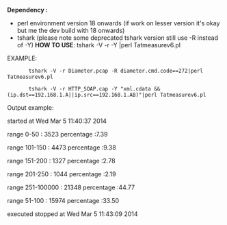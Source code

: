  <b> Dependency :</b>
 - perl environment version 18 onwards (if work on lesser version it's okay but me the dev build with 18 onwards)
 - tshark  (please note some deprecated tshark version still use -R instead of -Y)
 <b>HOW TO USE</b>: tshark -V -r <file name> -Y <wireshark premise filter> |perl Tatmeasurev6.pl
 
 EXAMPLE:  
           
           tshark -V -r Diameter.pcap -R diameter.cmd.code==272|perl Tatmeasurev6.pl 
           
           tshark -V -r HTTP_SOAP.cap -Y "xml.cdata && (ip.dst==192.168.1.A||ip.src==192.168.1.AB)"|perl Tatmeasurev6.pl



Output example:

  started  at Wed Mar  5 11:40:37 2014
  
range 0-50 : 3523  percentage :7.39

range 101-150 : 4473  percentage :9.38

range 151-200 : 1327  percentage :2.78

range 201-250 : 1044  percentage :2.19

range 251-100000 : 21348  percentage :44.77

range 51-100 : 15974  percentage :33.50

executed stopped at Wed Mar  5 11:43:09 2014

